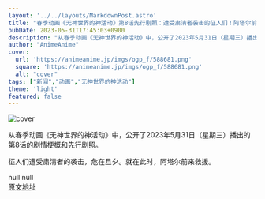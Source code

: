 ```yaml
---
layout: '../../layouts/MarkdownPost.astro'
title: "春季动画《无神世界的神活动》第8话先行剧照：遭受粛清者袭击的征人们！阿塔尔前来救援……"
pubDate: 2023-05-31T17:45:03+0900
description: "从春季动画《无神世界的神活动》中，公开了2023年5月31日（星期三）播出的第8话的剧情梗概和先行剧照。"
author: "AnimeAnime"
cover:
  url: 'https://animeanime.jp/imgs/ogp_f/588681.png'
  square: 'https://animeanime.jp/imgs/ogp_f/588681.png'
  alt: "cover"
tags: ["新闻","动画","无神世界的神活动"]
theme: 'light'
featured: false
---
```


![cover](https://animeanime.jp/imgs/ogp_f/588681.png)

从春季动画《无神世界的神活动》中，公开了2023年5月31日（星期三）播出的第8话的剧情梗概和先行剧照。

征人们遭受粛清者的袭击，危在旦夕。就在此时，阿塔尔前来救援。

null
null  
[原文地址](https://animeanime.jp/article/2023/05/31/77661.html)